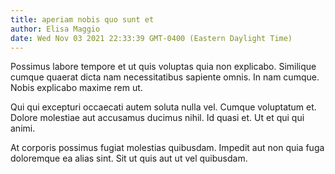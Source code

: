 ```yaml
---
title: aperiam nobis quo sunt et
author: Elisa Maggio
date: Wed Nov 03 2021 22:33:39 GMT-0400 (Eastern Daylight Time)
---
```

Possimus labore tempore et ut quis voluptas quia non explicabo. Similique cumque quaerat dicta nam necessitatibus sapiente omnis. In nam cumque. Nobis explicabo maxime rem ut.

 Qui qui excepturi occaecati autem soluta nulla vel. Cumque voluptatum et. Dolore molestiae aut accusamus ducimus nihil. Id quasi et. Ut et qui qui animi.

 At corporis possimus fugiat molestias quibusdam. Impedit aut non quia fuga doloremque ea alias sint. Sit ut quis aut ut vel quibusdam.